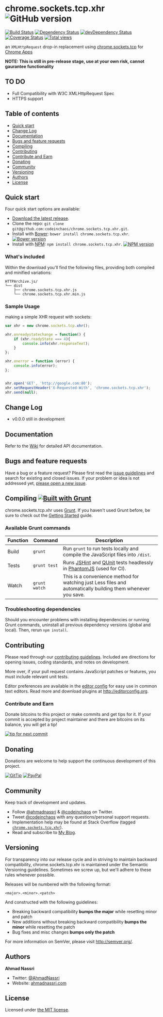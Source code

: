 # chrome.sockets.tcp.xhr ![GitHub version][github-image]

[![Build Status][travis-image]][travis-url]
[![Dependency Status][daviddm-url]][daviddm-image]
[![devDependency Status][daviddm-dev-url]][daviddm-dev-image]
[![Coverage Status][coveralls-image]][coveralls-url]
[![Total views][sourcegraph-image]][sourcegraph-url]

an `XMLHttpRequest` drop-in replacement using [chrome.sockets.tcp](http://developer.chrome.com/apps/sockets_tcp) for [Chrome Apps](http://developer.chrome.com/apps/about_apps)

**NOTE: This is still in pre-release stage, use at your own risk, cannot gaurantee functionality**

## TO DO

- Full Compatibility with W3C XMLHttpRequest Spec
- HTTPS support

## Table of contents

- [Quick start](#quick-start)
- [Change Log](#changelog)
- [Documentation](#documentation)
- [Bugs and feature requests](#bugs-and-feature-requests)
- [Compiling](#compiling)
- [Contributing](#contributing)
- [Contribute and Earn](#contribute-and-earn)
- [Donating](#donating)
- [Community](#community)
- [Versioning](#versioning)
- [Authors](#authors)
- [License](#license)

## Quick start

Four quick start options are available:

- [Download the latest release](https://github.com/codeinchaos/chrome.sockets.tcp.xhr/releases).
- Clone the repo: `git clone git@github.com:codeinchaos/chrome.sockets.tcp.xhr.git`.
- Install with [Bower](http://bower.io): `bower install chrome.sockets.tcp.xhr`.  [![Bower version][bower-image]][bower-url]
- Install with [NPM](http://npmjs.org): `npm install chrome.sockets.tcp.xhr`. [![NPM version][npm-image]][npm-url]

### What's included

Within the download you'll find the following files, providing both compiled and minified variations:

```
HTTPArchive.js/
└── dist
    ├── chrome.sockets.tcp.xhr.js
    └── chrome.sockets.tcp.xhr.min.js
```

### Sample Usage

making a simple XHR request with sockets:

```javascript
var xhr = new chrome.sockets.tcp.xhr();

xhr.onreadystatechange = function() {
    if (xhr.readyState === 4){
        console.info(xhr.responseText);
    }
};

xhr.onerror = function (error) {
    console.info(error);
};


xhr.open('GET', 'http://google.com:80');
xhr.setRequestHeader('X-Requested-With', 'chrome.sockets.tcp.xhr');
xhr.send(null);
```

## Change Log
* v0.0.0 still in development

## Documentation

Refer to the [Wiki](https://github.com/codeinchaos/chrome.sockets.tcp.xhr/wiki) for detailed API documentation.

## Bugs and feature requests

Have a bug or a feature request? Please first read the [issue guidelines](https://github.com/codeinchaos/chrome.sockets.tcp.xhr/blob/master/CONTRIBUTING.md#using-the-issue-tracker) and search for existing and closed issues. If your problem or idea is not addressed yet, [please open a new issue](https://github.com/codeinchaos/chrome.sockets.tcp.xhr/issues/new).

## Compiling [![Built with Grunt](https://cdn.gruntjs.com/builtwith.png)](http://gruntjs.com/)

chrome.sockets.tcp.xhr uses [Grunt](http://gruntjs.com/). If you haven't used Grunt before, be sure to check out the [Getting Started](http://gruntjs.com/getting-started) guide.

### Available Grunt commands

| Function  | Command       | Description                                                                                                                               |
| --------- | ------------- | ----------------------------------------------------------------------------------------------------------------------------------------- |
| Build     | `grunt`       | Run `grunt` to run tests locally and compile the JavaScript files into `/dist`.                                                           |
| Tests     | `grunt test`  | Runs [JSHint](http://jshint.com) and [QUnit](http://qunitjs.com/) tests headlessly in [PhantomJS](http://phantomjs.org/) (used for CI).   |
| Watch     | `grunt watch` | This is a convenience method for watching just Less files and automatically building them whenever you save.                              |

### Troubleshooting dependencies

Should you encounter problems with installing dependencies or running Grunt commands, uninstall all previous dependency versions (global and local). Then, rerun `npm install`.

## Contributing

Please read through our [contributing guidelines](https://github.com/codeinchaos/chrome.sockets.tcp.xhr/blob/master/CONTRIBUTING.md). Included are directions for opening issues, coding standards, and notes on development.

More over, if your pull request contains JavaScript patches or features, you must include relevant unit tests.

Editor preferences are available in the [editor config](https://github.com/codeinchaos/chrome.sockets.tcp.xhr/blob/master/.editorconfig) for easy use in common text editors. Read more and download plugins at <http://editorconfig.org>.

### Contribute and Earn

Donate bitcoins to this project or make commits and get tips for it. If your commit is accepted by project maintainer and there are bitcoins on its balance, you will get a tip!

[![tip for next commit][tip4commit-image]][tip4commit-url]

## Donating

Donations are welcome to help support the continuous development of this project.

[![GitTip][gittip-image]][gittip-url]
[![PayPal][paypal-image]][paypal-url]

## Community

Keep track of development and updates.

- Follow [@ahmadnassri](http://twitter.com/ahmadnassri) & [@codeinchaos](http://twitter.com/codeinchaos) on Twitter.
- Tweet [@codeinchaos](http://twitter.com/codeinchaos) with any questions/personal support requests.
- Implementation help may be found at Stack Overflow (tagged [`chrome.sockets.tcp.xhr`](http://stackoverflow.com/questions/tagged/chrome.sockets.tcp.xhr)).
- Read and subscribe to [My Blog](http://blog.ahmadnassri.com).

## Versioning

For transparency into our release cycle and in striving to maintain backward compatibility, chrome.sockets.tcp.xhr is maintained under the Semantic Versioning guidelines. Sometimes we screw up, but we'll adhere to these rules whenever possible.

Releases will be numbered with the following format:

`<major>.<minor>.<patch>`

And constructed with the following guidelines:

- Breaking backward compatibility **bumps the major** while resetting minor and patch
- New additions without breaking backward compatibility **bumps the minor** while resetting the patch
- Bug fixes and misc changes **bumps only the patch**

For more information on SemVer, please visit <http://semver.org/>.

## Authors

**Ahmad Nassri**

- Twitter: [@AhmadNassri](http://twitter.com/ahmadnassri)
- Website: [ahmadnassri.com](http://ahmadnassri.com)

## License

Licensed under [the MIT license](LICENSE-MIT).

[github-image]: https://badge.fury.io/gh/codeinchaos%2Fchrome.sockets.tcp.xhr.png
[bower-url]: http://badge.fury.io/bo/chrome.sockets.tcp.xhr
[bower-image]: https://badge.fury.io/bo/chrome.sockets.tcp.xhr.png
[npm-url]: http://badge.fury.io/js/chrome.sockets.tcp.xhr
[npm-image]: https://badge.fury.io/js/chrome.sockets.tcp.xhr.png
[travis-url]: https://travis-ci.org/codeinchaos/chrome.sockets.tcp.xhr
[travis-image]: https://travis-ci.org/codeinchaos/chrome.sockets.tcp.xhr.png?branch=master
[daviddm-url]: https://david-dm.org/codeinchaos/chrome.sockets.tcp.xhr
[daviddm-image]: https://david-dm.org/codeinchaos/chrome.sockets.tcp.xhr.png
[daviddm-dev-url]: https://david-dm.org/codeinchaos/chrome.sockets.tcp.xhr#info=devDependencies
[daviddm-dev-image]: https://david-dm.org/codeinchaos/chrome.sockets.tcp.xhr/dev-status.png
[coveralls-url]: https://coveralls.io/r/codeinchaos/chrome.sockets.tcp.xhr
[coveralls-image]: https://coveralls.io/repos/codeinchaos/chrome.sockets.tcp.xhr/badge.png
[sourcegraph-url]: https://sourcegraph.com/github.com/codeinchaos/chrome.sockets.tcp.xhr
[sourcegraph-image]: https://sourcegraph.com/api/repos/github.com/codeinchaos/chrome.sockets.tcp.xhr/counters/views.png
[gittip-url]: https://www.gittip.com/ahmadnassri/
[gittip-image]: http://img.shields.io/gittip/ahmadnassri.svg
[paypal-url]: https://www.paypal.com/cgi-bin/webscr?cmd=_s-xclick&hosted_button_id=UJ2B2BTK9VLRS
[paypal-image]: http://img.shields.io/badge/PayPal-Donate-green.svg
[tip4commit-url]: http://tip4commit.com/projects/639
[tip4commit-image]: http://tip4commit.com/projects/639.svg
